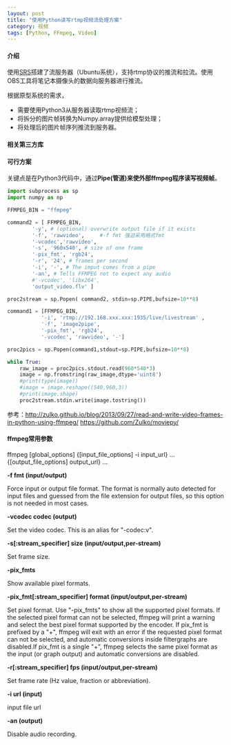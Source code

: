 ```yaml
---
layout: post
title: "使用Python读写rtmp视频流处理方案"
category: 视频
tags: [Python, FFmpeg, Video]
---
```


#### 介绍

使用[SRS][1]搭建了流服务器（Ubuntu系统），支持rtmp协议的推流和拉流。使用OBS工具将笔记本摄像头的数据向服务器进行推流。

根据原型系统的需求，
+ 需要使用Python3从服务器读取rtmp视频流；
+ 将拆分的图片帧转换为Numpy.array提供给模型处理；
+ 将处理后的图片帧序列推流到服务器。

#### 相关第三方库



#### 可行方案

关键点是在Python3代码中，通过**Pipe(管道)来使外部ffmpeg程序读写视频帧**。

```Python
import subprocess as sp
import numpy as np

FFMPEG_BIN = "ffmpeg"

command2 = [ FFMPEG_BIN,
        '-y', # (optional) overwrite output file if it exists
        '-f', 'rawvideo',     #-f fmt 强迫采用格式fmt
        '-vcodec','rawvideo',
        '-s', '960x540', # size of one frame
        '-pix_fmt', 'rgb24',
        '-r', '24', # frames per second
        '-i', '-', # The imput comes from a pipe
        '-an', # Tells FFMPEG not to expect any audio
        #'-vcodec', 'libx264',
        'output_video.flv' ]

proc2stream = sp.Popen( command2, stdin=sp.PIPE,bufsize=10**8)

command1 = [FFMPEG_BIN,
           '-i', 'rtmp://192.168.xxx.xxx:1935/live/livestream' , 
           '-f', 'image2pipe', 
           '-pix_fmt', 'rgb24',
           '-vcodec', 'rawvideo', '-']

proc2pics = sp.Popen(command1,stdout=sp.PIPE,bufsize=10**8)

while True:
    raw_image = proc2pics.stdout.read(960*540*3)
    image = np.fromstring(raw_image,dtype='uint8')
    #print(type(image))
    #image = image.reshape((540,960,3))
    #print(image.shape)
    proc2stream.stdin.write(image.tostring())
```

参考：http://zulko.github.io/blog/2013/09/27/read-and-write-video-frames-in-python-using-ffmpeg/
     https://github.com/Zulko/moviepy/

#### ffmpeg常用参数

ffmpeg [global_options] {[input_file_options] -i input_url} ... {[output_file_options] output_url} ...

**-f fmt (input/output)**

Force input or output file format. The format is normally auto detected for input files and guessed from the file extension for output files, so this option is not needed in most cases.

**-vcodec codec (output)**

Set the video codec. This is an alias for "-codec:v".

**-s[:stream_specifier] size (input/output,per-stream)**

Set frame size.

**-pix_fmts**

Show available pixel formats.


**-pix_fmt[:stream_specifier] format (input/output,per-stream)**

Set pixel format. Use "-pix_fmts" to show all the supported pixel formats.  If the selected pixel format can not be selected, 
ffmpeg will print a warning and select the best pixel format supported by the encoder.  If pix_fmt is prefixed by a "+", 
ffmpeg will exit with an error if the requested pixel format can not be selected, and automatic conversions inside filtergraphs are disabled.If pix_fmt is a single "+", ffmpeg selects the same pixel format as the input (or graph output) and automatic conversions are disabled.

**-r[:stream_specifier] fps (input/output,per-stream)**

Set frame rate (Hz value, fraction or abbreviation).

**-i url (input)**

input file url


**-an (output)**

Disable audio recording.








[1]:https://github.com/ossrs/srs
